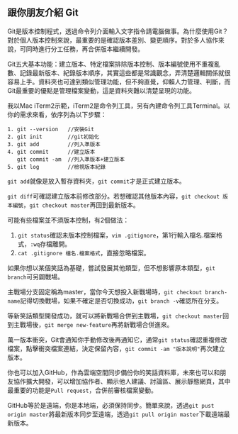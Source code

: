 ## 跟你朋友介紹 Git

Git是版本控制程式，透過命令列介面輸入文字指令請電腦做事。為什麼使用Git？對於個人版本控制來說，最重要的是確認版本差別、變更順序。對於多人協作來說，可同時進行分工任務，再合併版本繼續開發。

Git五大基本功能：建立版本、特定檔案排除版本控制、版本編號使用不重複亂數、記錄最新版本、紀錄版本順序，其實這些都是常識觀念，弄清楚邏輯關係就很容易上手。資料夾也可達到類似管理功能，但不夠直覺，仰賴人力管理、判斷，而Git最重要的優點是管理檔案變動，這是資料夾難以清楚呈現的功能。

我以Mac iTerm2示範，iTerm2是命令列工具，另有內建命令列工具Terminal。以你的需求來看，依序列為以下步驟：

```
1. git --version   //安裝Git
2. git init        //git初始化
3. git add         //列入準版本
4. git commit      //建立版本
   git commit -am  //列入準版本+建立版本
5. git log         //檢視版本紀錄
```

`git add`就像是放入暫存資料夾，`git commit`才是正式建立版本。

`git diff`可確認建立版本前修改部分。若想確認其他版本內容，`git checkout 版本編號`，`git checkout master`再回到最新版本。

可能有些檔案並不須版本控制，有2個做法：
1. `git status`確認未版本控制檔案，`vim .gitignore`，第1行輸入檔名.檔案格式，`:wq`存檔離開。
2. `cat .gitignore 檔名.檔案格式`，直接忽略檔案。

如果你想以某個笑話為基礎，嘗試發展其他類型，但不想影響原本類型，`git branch`可另闢戰場。

主戰場分支固定稱為master，當你今天想投入新戰場時，`git checkout branch-name`記得切換戰場，如果不確定是否切換成功，`git branch -v`確認所在分支。

等新笑話類型開發成功，就可以將新戰場合併到主戰場，`git checkout master`回到主戰場後，`git merge new-feature`再將新戰場合併進來。

萬一版本衝突，Git會通知你手動修改後再通知它，通常`git status`確認重複修改檔案，點擊衝突檔案連結，決定保留內容，`git commit -am "版本說明"`再次建立版本。

你也可以加入GitHub，作為雲端空間同步備份你的笑話資料庫，未來也可以和朋友協作擴大開發，可以增加協作者、顯示他人建議、討論區、展示靜態網頁，其中最重要的功能是`Pull request`，合併前審核檔案變動。

GitHub等於是遠端，你是本地端，必須保持同步。簡單來說，透過`git pust origin master`將最新版本同步至遠端，透過`git pull origin master`下載遠端最新版本。